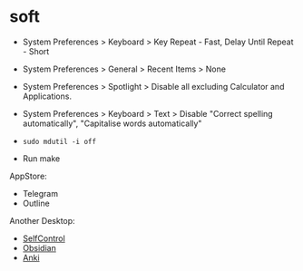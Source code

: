 # soft

* System Preferences > Keyboard > Key Repeat - Fast, Delay Until Repeat - Short
* System Preferences > General > Recent Items > None
* System Preferences > Spotlight > Disable all excluding Calculator and Applications.
* System Preferences > Keyboard > Text > Disable "Correct spelling automatically", "Capitalise words automatically"
* `sudo mdutil -i off`

* Run make

AppStore:
* Telegram
* Outline

Another Desktop:
* [SelfControl](http://selfcontrolapp.com)
* [Obsidian](https://obsidian.md)
* [Anki](https://apps.ankiweb.net)
